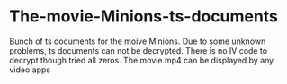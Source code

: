 # The-movie-Minions-ts-documents
Bunch of ts documents for the moive Minions. Due to some unknown problems, ts documents can not be decrypted. There is no IV code to decrypt though tried all zeros. The movie.mp4 can be displayed by any video apps

